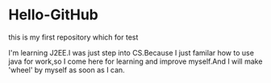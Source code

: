 # Hello-GitHub
this is my first repository which for test

I'm learning J2EE.I was just step into CS.Because I just familar how to use java for work,so I come here for learning and improve myself.And I will make 'wheel' by myself as soon as I can.
